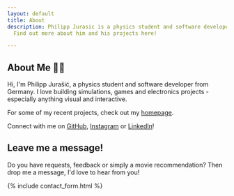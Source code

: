 ```yaml
---
layout: default
title: About
description: Philipp Jurasic is a physics student and software developer from Germany.
  Find out more about him and his projects here!

---
```

## About Me <span class="waveHand">👋🏻</span>

Hi, I'm Philipp Jurašić, a physics student and software developer from Germany. I love building simulations, games and electronics projects - especially anything visual and interactive. 

For some of my recent projects, check out my [homepage](https://jurasic-park.de/).

Connect with me on [GitHub](https://github.com/missing-user), [Instagram](https://www.instagram.com/philippjurasic/) or [LinkedIn](https://www.linkedin.com/in/philipp-jurasic)!

## Leave me a message!

Do you have requests, feedback or simply a movie recommendation? Then drop me a message, I'd love to hear from you! 

{% include contact_form.html %}